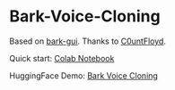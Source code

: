 # Bark-Voice-Cloning

Based on [bark-gui](https://github.com/C0untFloyd/bark-gui). Thanks to [C0untFloyd](https://github.com/C0untFloyd).

Quick start: [Colab Notebook](https://github.com/KevinWang676/Bark-Voice-Cloning/blob/main/Bark_Voice_Cloning.ipynb)

HuggingFace Demo: [Bark Voice Cloning](https://huggingface.co/spaces/kevinwang676/Bark-Voice-Cloning)
